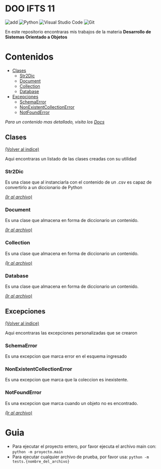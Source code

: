 # DOO IFTS 11
![add](https://img.shields.io/badge/made_with-%E2%9D%A4%EF%B8%8E-%23E71D29?style=for-the-badge)
![Python](https://img.shields.io/badge/python-3670A0?style=for-the-badge&logo=python&logoColor=ffdd54)
![Visual Studio Code](https://img.shields.io/badge/Visual%20Studio%20Code-0078d7.svg?style=for-the-badge&logo=visual-studio-code&logoColor=white)
![Git](https://img.shields.io/badge/git-%23F05033.svg?style=for-the-badge&logo=git&logoColor=white)

En este repositorio encontraras mis trabajos de la materia **Desarrollo de Sistemas Orientado a Objetos**

# Contenidos
- [Clases](#clases)
  - [Str2Dic](#str2dic)
  - [Document](#document)
  - [Collection](#collection)
  - [Database](#database)
- [Excepciones](#excepciones)
  - [SchemaError](#schemaerror)
  - [NonExistentCollectionError](#nonexistentcollectionerror)
  - [NotFoundError](#notfounderror)

*Para un contenido mas detallado, visita los [Docs](./docs/index.md)*

## Clases
[(Volver al indice)](#contenidos)

Aqui encontraras un listado de las clases creadas con su utilidad

### Str2Dic
Es una clase que al instanciarla con el contenido de un .csv es capaz de convertirlo a un diccionario de Python

[*(Ir al archivo)*](./proyecto/clases/str2dic.py)

### Document
Es una clase que almacena en forma de diccionario un contenido.

[*(Ir al archivo)*](./proyecto/clases/db.py)

### Collection
Es una clase que almacena en forma de diccionario un contenido.

[*(Ir al archivo)*](./proyecto/clases/db.py)

### Database
Es una clase que almacena en forma de diccionario un contenido.

[*(Ir al archivo)*](./proyecto/clases/db.py)

## Excepciones
[(Volver al indice)](#contenidos)

Aqui encontraras las excepciones personalizadas que se crearon

### SchemaError
Es una excepcion que marca error en el esquema ingresado

### NonExistentCollectionError
Es una excepcion que marca que la coleccion es inexistente.

### NotFoundError
Es una excepcion que marca cuando un objeto no es encontrado.

[*(Ir al archivo)*](./proyecto/clases/custom_exceptions.py)

# Guia

- Para ejecutar el proyecto entero, por favor ejecuta el archivo main con: `python -m proyecto.main`
- Para ejecutar cualquier archivo de prueba, por favor usa: `python -m tests.{nombre_del_archivo}`
